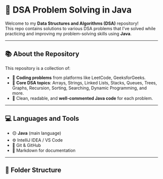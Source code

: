 # 🚀 DSA Problem Solving in Java

Welcome to my **Data Structures and Algorithms (DSA)** repository!  
This repo contains solutions to various DSA problems that I’ve solved while practicing and improving my problem-solving skills using **Java**.

---

## 📚 About the Repository

This repository is a collection of:
- 🔹 **Coding problems** from platforms like LeetCode, GeeksforGeeks.  
- 🔹 **Core DSA topics**: Arrays, Strings, Linked Lists, Stacks, Queues, Trees, Graphs, Recursion, Sorting, Searching, Dynamic Programming, and more.  
- 🔹 Clean, readable, and **well-commented Java code** for each problem.

---

## 💻 Languages and Tools

- 🟡 **Java** (main language)
- ⚙️ IntelliJ IDEA / VS Code
- 🧩 Git & GitHub
- 📄 Markdown for documentation

---

## 🧩 Folder Structure

